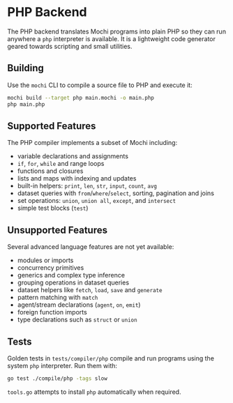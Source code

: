 # PHP Backend

The PHP backend translates Mochi programs into plain PHP so they can run anywhere a `php` interpreter is available. It is a lightweight code generator geared towards scripting and small utilities.

## Building

Use the `mochi` CLI to compile a source file to PHP and execute it:

```bash
mochi build --target php main.mochi -o main.php
php main.php
```

## Supported Features

The PHP compiler implements a subset of Mochi including:

- variable declarations and assignments
- `if`, `for`, `while` and range loops
- functions and closures
- lists and maps with indexing and updates
- built-in helpers: `print`, `len`, `str`, `input`, `count`, `avg`
- dataset queries with `from`/`where`/`select`, sorting, pagination and joins
- set operations: `union`, `union all`, `except`, and `intersect`
- simple test blocks (`test`)

## Unsupported Features

Several advanced language features are not yet available:

- modules or imports
- concurrency primitives
- generics and complex type inference
- grouping operations in dataset queries
- dataset helpers like `fetch`, `load`, `save` and `generate`
- pattern matching with `match`
- agent/stream declarations (`agent`, `on`, `emit`)
- foreign function imports
- type declarations such as `struct` or `union`

## Tests

Golden tests in `tests/compiler/php` compile and run programs using the system `php` interpreter. Run them with:

```bash
go test ./compile/php -tags slow
```

`tools.go` attempts to install `php` automatically when required.

